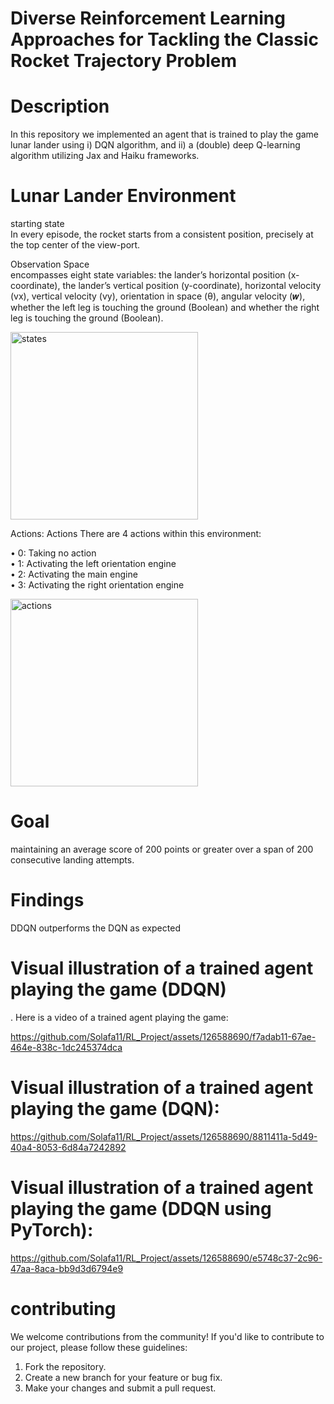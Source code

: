 # Diverse Reinforcement Learning Approaches for Tackling the Classic Rocket Trajectory Problem

# Description
In this repository we implemented an agent that is trained to play the game lunar lander using i) DQN algorithm, and ii) a (double) deep Q-learning algorithm utilizing Jax and Haiku frameworks.

# Lunar Lander Environment
starting state  
In every episode, the rocket starts from a consistent position, precisely at the top center of the view-port.

Observation Space  
encompasses eight state variables:
the lander’s horizontal position (x-coordinate), the lander’s vertical position (y-coordinate), horizontal
velocity (vx), vertical velocity (vy), orientation in space (θ), angular velocity (𝒘), whether the left
leg is touching the ground (Boolean) and whether the right leg is touching the ground (Boolean).


<img src="https://github.com/Solafa11/RL_Project/assets/126588690/9b67dd24-0339-421f-ad06-5eb788e8f9cf.jpg" width="300" alt="states">



Actions:
Actions
There are 4 actions within this environment:

• 0: Taking no action    
• 1: Activating the left orientation engine  
• 2: Activating the main engine  
• 3: Activating the right orientation engine  

<img src="https://github.com/Solafa11/RL_Project/assets/126588690/867dca9b-f8a5-47c2-af7b-3aaa3dbd2bea.jpg" width="300" alt="actions">

# Goal
maintaining an average score of 200 points or greater over a span of 200 consecutive landing attempts.

# Findings
DDQN outperforms the DQN as expected

# Visual illustration of a trained agent playing the game (DDQN)
. Here is a video of a trained agent playing the game:


https://github.com/Solafa11/RL_Project/assets/126588690/f7adab11-67ae-464e-838c-1dc245374dca



# Visual illustration of a trained agent playing the game (DQN):




https://github.com/Solafa11/RL_Project/assets/126588690/8811411a-5d49-40a4-8053-6d84a7242892




# Visual illustration of a trained agent playing the game (DDQN using PyTorch):





https://github.com/Solafa11/RL_Project/assets/126588690/e5748c37-2c96-47aa-8aca-bb9d3d6794e9






    
# contributing
We welcome contributions from the community! If you'd like to contribute to our project, please follow these guidelines:




  1. Fork the repository.
  2. Create a new branch for your feature or bug fix.
  3. Make your changes and submit a pull request.



